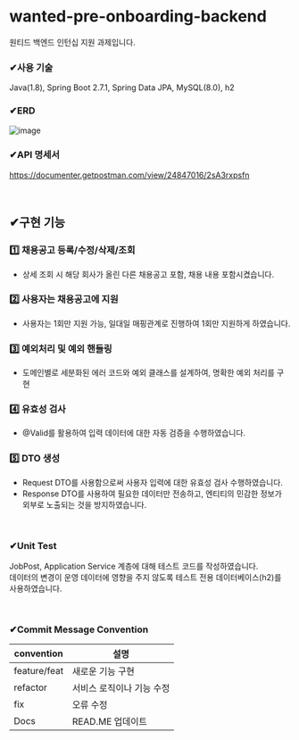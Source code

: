# wanted-pre-onboarding-backend
원티드 백엔드 인턴십 지원 과제입니다.

### ✔사용 기술
Java(1.8), Spring Boot 2.7.1, Spring Data JPA, MySQL(8.0), h2

### ✔ERD
![image](https://github.com/user-attachments/assets/c6004dc3-8a23-4dfd-a6a6-a909fb7c9167)

### ✔API 명세서
https://documenter.getpostman.com/view/24847016/2sA3rxpsfn

<br>

## ✔구현 기능

### 1️⃣ 채용공고 등록/수정/삭제/조회
- 상세 조회 시 해당 회사가 올린 다른 채용공고 포함, 채용 내용 포함시켰습니다.

### 2️⃣ 사용자는 채용공고에 지원
- 사용자는 1회만 지원 가능,
일대일 매핑관계로 진행하여 1회만 지원하게 하였습니다.

### 3️⃣ 예외처리 및 예외 핸들링
- 도메인별로 세분화된 에러 코드와 예외 클래스를 설계하여, 명확한 예외 처리를 구현

### 4️⃣ 유효성 검사
- @Valid를 활용하여 입력 데이터에 대한 자동 검증을 수행하였습니다.

### 5️⃣ DTO 생성
- Request DTO를 사용함으로써 사용자 입력에 대한 유효성 검사 수행하였습니다.
- Response DTO를 사용하여 필요한 데이터만 전송하고, 엔티티의 민감한 정보가 외부로 노출되는 것을 방지하였습니다.

<br>

### ✔Unit Test
JobPost, Application Service 계층에 대해 테스트 코드를 작성하였습니다.
<br>
데이터의 변경이 운영 데이터에 영향을 주지 않도록 테스트 전용 데이터베이스(h2)를 사용하였습니다.

<br>

### ✔Commit Message Convention
| convention | 설명 |
| ------------ | ------------- |
| feature/feat | 새로운 기능 구현 |
| refactor | 서비스 로직이나 기능 수정  |
| fix | 오류 수정 |
| Docs | 	READ.ME 업데이트  |
